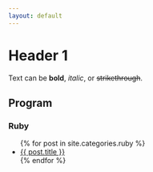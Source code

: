 ```yaml
---
layout: default
---
```


# Header 1

Text can be **bold**, _italic_, or ~~strikethrough~~.

## Program

### Ruby

<ul>
  {% for post in site.categories.ruby %}
    <li>
      <a href="{{ post.url }}">{{ post.title }}</a>
    </li>
  {% endfor %}
</ul>